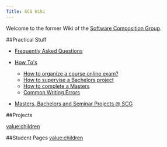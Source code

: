 ```yaml
---
Title: SCG Wiki
---
```


Welcome to the former Wiki of the [Software Composition Group](%base_url%/).

##Practical Stuff

-  [Frequently Asked Questions](%base_url%/wiki/faq)
-  [How To's](%base_url%/wiki/howtos)
	-  [How to organize a course online exam?](%base_url%/wiki/howtos/howtoorganizeacourseonlineexam)
	-  [How to supervise a Bachelors project](%base_url%/wiki/howtos/howtosuperviseabachelorsproject)
	-  [How to complete a Masters](%base_url%/wiki/howtos/howtocompleteamasters)
	-  [Common Writing Errors](%base_url%/wiki/howtos/commonwritingerrors)

-  [Masters, Bachelors and Seminar Projects @ SCG](%base_url%/wiki/projects/mastersbachelorsprojects)

##Projects

[value:children](value:children)

##Student Pages
[value:children](value:children)

